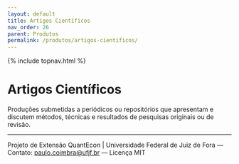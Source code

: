 ```yaml
---
layout: default
title: Artigos Científicos
nav_order: 26
parent: Produtos
permalink: /produtos/artigos-cientificos/
---
```


{% include topnav.html %}

# Artigos Científicos
Produções submetidas a periódicos ou repositórios que apresentam e discutem métodos, técnicas e resultados de pesquisas originais ou de revisão.

---

<p class="qe-footer">
  Projeto de Extensão QuantEcon | Universidade Federal de Juiz de Fora — 
  Contato: <a href="mailto:paulo.coimbra@ufjf.br">paulo.coimbra@ufjf.br</a> — Licença MIT
</p>
